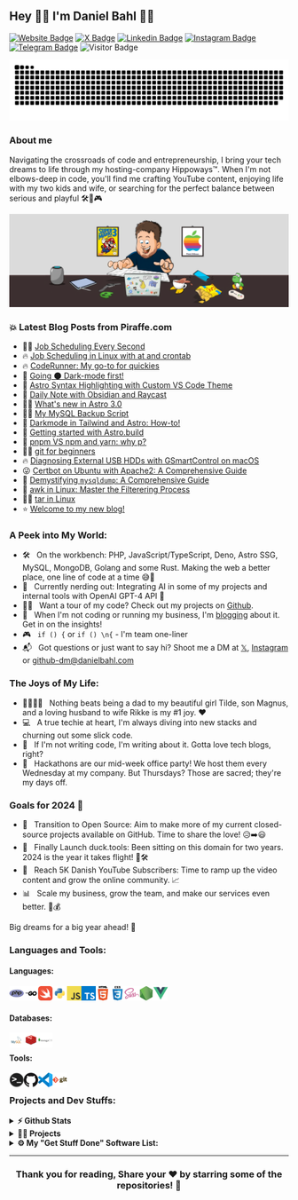 ## Hey 👋🏻 I'm Daniel Bahl 👨‍💻

[![Website Badge](https://img.shields.io/badge/-piraffe.com-3b5998?style=flat-square&logo=safari&logoColor=white)](https://piraffe.com/)
[![X Badge](https://img.shields.io/badge/-@danielbahl-00acee?style=flat-square&logo=X&logoColor=white)](https://twitter.com/danielbahl)
[![Linkedin Badge](https://img.shields.io/badge/-@danielbahl-0e76a8?style=flat-square&logo=Linkedin&logoColor=white)](https://linkedin.com/in/danielbahl/)
[![Instagram Badge](https://img.shields.io/badge/-@girafpingvin-e4405f?style=flat-square&logo=Instagram&logoColor=white)](https://instagram.com/girafpingvin/)
[![Telegram Badge](https://img.shields.io/badge/-@danielbahl-0088cc?style=flat-square&logo=Telegram&logoColor=white)](https://t.me/danielbahl)
![Visitor Badge](https://visitor-badge.laobi.icu/badge?page_id=danielbahl.visitor-badge&style=flat-square&color=0088cc)

<picture>
  <source media="(prefers-color-scheme: dark)" srcset="./assets/github-snake-dark.svg" />
  <source media="(prefers-color-scheme: light)" srcset="./assets/github-snake.svg" />
  <img alt="github-snake" src="./assets/github-snake.svg" />
</picture>
  
### About me

Navigating the crossroads of code and entrepreneurship, I bring your tech dreams to life through my hosting-company Hippoways™. When I'm not elbows-deep in code, you'll find me crafting YouTube content, enjoying life with my two kids and wife, or searching for the perfect balance between serious and playful 🛠️🎥🎮


<img alt="Coding Me" src="./assets/1500x500.png" />

### 💥 Latest Blog Posts from Piraffe.com
<!-- BLOG-POST-LIST:START -->
 - ✍🏻 <a href='https://piraffe.com/posts/crontab-infinite-loop-every-second-script/?ref=github'>Job Scheduling Every Second</a>
 - 🔥 <a href='https://piraffe.com/posts/job-scheduling-in-linux/?ref=github'>Job Scheduling in Linux with at and crontab</a>
 - 🔥 <a href='https://piraffe.com/posts/coderunner-app-macos/?ref=github'>CodeRunner: My go-to for quickies</a>
 - 🚀 <a href='https://piraffe.com/posts/darkmode-first/?ref=github'>Going 🌑 Dark-mode first!</a>
 - 🥳 <a href='https://piraffe.com/posts/beautify-astro-syntax-highlighting-with-custom-vscode-theme/?ref=github'>Astro Syntax Highlighting with Custom VS Code Theme</a>
 - 🎉 <a href='https://piraffe.com/posts/obsidian-raycast-daily-note-button/?ref=github'>Daily Note with Obsidian and Raycast</a>
 - 👨‍💻 <a href='https://piraffe.com/posts/astro-3.0-uprgade?ref=github'>What&#39;s new in Astro 3.0</a>
 - 👨‍💻 <a href='https://piraffe.com/posts/mysql-backup-script-mysqldump-linux/?ref=github'>My MySQL Backup Script</a>
 - 🎉 <a href='https://piraffe.com/posts/howto-darkmode-in-astro/?ref=github'>Darkmode in Tailwind and Astro: How-to!</a>
 - 👀 <a href='https://piraffe.com/posts/getting-started-astro-static-site-generator/?ref=github'>Getting started with Astro.build</a>
 - 🚀 <a href='https://piraffe.com/posts/pnpm-versus-npm-vs-yarn/?ref=github'>pnpm VS npm and yarn: why p?</a>
 - 👨‍💻 <a href='https://piraffe.com/posts/learn-basic-git-howto-guide/?ref=github'>git for beginners</a>
 - 🔥 <a href='https://piraffe.com/posts/macos-external-hdds-smart-gsmartcontrol/?ref=github'>Diagnosing External USB HDDs with GSmartControl on macOS</a>
 - 😜 <a href='https://piraffe.com/posts/certbot-ubuntu-apache2-guide/?ref=github'>Certbot on Ubuntu with Apache2: A Comprehensive Guide</a>
 - 🚀 <a href='https://piraffe.com/posts/mysqldump-guide/?ref=github'>Demystifying `mysqldump`: A Comprehensive Guide</a>
 - 👀 <a href='https://piraffe.com/posts/awk-in-linux/?ref=github'>awk in Linux: Master the Filterering Process</a>
 - ✍🏻 <a href='https://piraffe.com/posts/linux-tar-howto-master-guide/?ref=github'>tar in Linux</a>
 - ⭐ <a href='https://piraffe.com/posts/welcome-2023/?ref=github'>Welcome to my new blog!</a><!-- BLOG-POST-LIST:END -->


### A Peek into My World:

- 🛠 &nbsp; On the workbench: PHP, JavaScript/TypeScript, Deno, Astro SSG, MySQL, MongoDB, Golang and some Rust. Making the web a better place, one line of code at a time 😅🤣
- 🚀 &nbsp; Currently nerding out: Integrating AI in some of my projects and internal tools with OpenAI GPT-4 API 🤖
- 👨‍💻 &nbsp; Want a tour of my code? Check out my projects on [Github](https://github.com/DanielBahl).
- 📝 &nbsp; When I'm not coding or running my business, I'm [blogging](https://piraffe.com) about it. Get in on the insights!
- 🎮 &nbsp; <code>if () {</code> or <code>if () \n{</code> - I'm team one-liner
- 📬 &nbsp; Got questions or just want to say hi? Shoot me a DM at [𝕏](https://x.com/danielbahl/), [Instagram](https://instagram.com/girafpingvin/) or github-dm@danielbahl.com

### The Joys of My Life:

- 👨‍👩‍👧‍👦 &nbsp; Nothing beats being a dad to my beautiful girl Tilde, son Magnus, and a loving husband to wife Rikke is my #1 joy. ❤️
- 💻 &nbsp; A true techie at heart, I'm always diving into new stacks and churning out some slick code.
- 📰 &nbsp; If I'm not writing code, I'm writing about it. Gotta love tech blogs, right?
- 🍕 &nbsp; Hackathons are our mid-week office party! We host them every Wednesday at my company. But Thursdays? Those are sacred; they're my days off.

### Goals for 2024 🎯

- 📖 &nbsp; Transition to Open Source: Aim to make more of my current closed-source projects available on GitHub. Time to share the love! 😥➡️😃
- 🚀 &nbsp; Finally Launch duck.tools: Been sitting on this domain for two years. 2024 is the year it takes flight! 🦆🛠️
- 🎥 &nbsp; Reach 5K Danish YouTube Subscribers: Time to ramp up the video content and grow the online community. 📈
- 📊 &nbsp; Scale my business, grow the team, and make our services even better. 💼💰

Big dreams for a big year ahead! 🌟

### Languages and Tools:

#### Languages:
<img align="left" alt="PHP" width="26px" src="https://raw.githubusercontent.com/github/explore/80688e429a7d4ef2fca1e82350fe8e3517d3494d/topics/php/php.png" />
<img align="left" alt="Golang" width="26px" src="https://raw.githubusercontent.com/github/explore/80688e429a7d4ef2fca1e82350fe8e3517d3494d/topics/go/go.png" />
<img align="left" alt="Golang" width="26px" src="https://raw.githubusercontent.com/github/explore/80688e429a7d4ef2fca1e82350fe8e3517d3494d/topics/swift/swift.png" />
<img align="left" alt="Python" width="26px" src="https://raw.githubusercontent.com/github/explore/80688e429a7d4ef2fca1e82350fe8e3517d3494d/topics/python/python.png" />
<img align="left" alt="JavaScript" width="26px" src="https://raw.githubusercontent.com/github/explore/80688e429a7d4ef2fca1e82350fe8e3517d3494d/topics/javascript/javascript.png" />
<img align="left" alt="typescript" width="26px" src="https://raw.githubusercontent.com/github/explore/80688e429a7d4ef2fca1e82350fe8e3517d3494d/topics/typescript/typescript.png" />
<img align="left" alt="HTML5" width="26px" src="https://raw.githubusercontent.com/github/explore/80688e429a7d4ef2fca1e82350fe8e3517d3494d/topics/html/html.png" />
<img align="left" alt="CSS3" width="26px" src="https://raw.githubusercontent.com/github/explore/80688e429a7d4ef2fca1e82350fe8e3517d3494d/topics/css/css.png" />
<img align="left" alt="Sass" width="26px" src="https://raw.githubusercontent.com/github/explore/80688e429a7d4ef2fca1e82350fe8e3517d3494d/topics/sass/sass.png" />
<img align="left" alt="Node.js" width="26px" src="https://raw.githubusercontent.com/github/explore/80688e429a7d4ef2fca1e82350fe8e3517d3494d/topics/nodejs/nodejs.png" />
<code><img height="26" src="https://raw.githubusercontent.com/github/explore/80688e429a7d4ef2fca1e82350fe8e3517d3494d/topics/vue/vue.png"></code>
<br/>  

#### Databases: 
<img align="left" alt="MySQL" width="26px" src="https://raw.githubusercontent.com/github/explore/80688e429a7d4ef2fca1e82350fe8e3517d3494d/topics/mysql/mysql.png" />
<img align="left" alt="MySQL" width="26px" src="https://raw.githubusercontent.com/github/explore/80688e429a7d4ef2fca1e82350fe8e3517d3494d/topics/redis/redis.png" />
<img align="left" alt="MySQL" width="26px" src="https://raw.githubusercontent.com/github/explore/80688e429a7d4ef2fca1e82350fe8e3517d3494d/topics/mongodb/mongodb.png" />
<br />

#### Tools:
<img align="left" alt="Terminal" width="26px" src="https://raw.githubusercontent.com/github/explore/80688e429a7d4ef2fca1e82350fe8e3517d3494d/topics/terminal/terminal.png" />
<img align="left" alt="GitHub" width="26px" src="https://raw.githubusercontent.com/github/explore/78df643247d429f6cc873026c0622819ad797942/topics/github/github.png" />
<img align="left" alt="Visual Studio Code" width="26px" src="https://raw.githubusercontent.com/github/explore/78df643247d429f6cc873026c0622819ad797942/topics/visual-studio-code/visual-studio-code.png" />
<img align="left" alt="Git" width="26px" src="https://raw.githubusercontent.com/github/explore/80688e429a7d4ef2fca1e82350fe8e3517d3494d/topics/git/git.png" />
<br/ >




### Projects and Dev Stuffs: 
<details>	
  <summary><b>⚡ Github Stats</b></summary>
	
  <img height="170em" src="https://github-readme-stats.vercel.app/api?username=danielbahl&show_icons=false&hide_border=true&count_private=true&show_icons=true&theme=radical" />
  <img height="170em" src="https://github-readme-stats.vercel.app/api/top-langs/?username=danielbahl&hide=html,Jupyter%20Notebook&show_icons=true&hide_border=true&layout=compact&langs_count=8&theme=radical"/>
</details>

<details>
  <summary><b>🧑‍🚀 Projects</b></summary>

  <br />
  <table>
    <thead align="center">
      <tr border: none;>
        <td><b>💻 Projects</b></td>
        <td><b>🌟 Stars</b></td>
        <td><b>🍴 Forks</b></td>
        <td><b>🐛 Issues</b></td>
        <td><b>🔔 Pull Requests</b></td>
        <td><b>👨‍💻 Language</b></td>
      </tr>
    </thead>
    <tbody>
      <tr>
	<td><a href="https://shareshortcuts.com"><b>🩳 ShareShortcuts.com</b></a></td>
        <td><img alt="Stars" src="https://img.shields.io/github/stars/danielbahl/DK-Postnumre?style=flat-square&labelColor=343b41"/></td>
        <td><img alt="Forks" src="https://img.shields.io/github/forks/danielbahl/DK-Postnumre?style=flat-square&labelColor=343b41"/></td>
        <td><img alt="Issues" src="https://img.shields.io/github/issues/danielbahl/DK-Postnumre?style=flat-square"/></td>
        <td><img alt="Pull Requests" src="https://img.shields.io/github/issues-pr/danielbahl/DK-Postnumre?style=flat-square"/></td>
        <td><img alt="Language" src="https://img.shields.io/github/languages/top/danielbahl/DK-Postnumre?style=flat-square"/></td>
      </tr>
      <tr>
	<td><a href="https://appghost.com"><b>👻 Appghost.com</b></a></td>
        <td><img alt="Stars" src="https://img.shields.io/github/stars/danielbahl/DK-Postnumre?style=flat-square&labelColor=343b41"/></td>
        <td><img alt="Forks" src="https://img.shields.io/github/forks/danielbahl/DK-Postnumre?style=flat-square&labelColor=343b41"/></td>
        <td><img alt="Issues" src="https://img.shields.io/github/issues/danielbahl/DK-Postnumre?style=flat-square"/></td>
        <td><img alt="Pull Requests" src="https://img.shields.io/github/issues-pr/danielbahl/DK-Postnumre?style=flat-square"/></td>
        <td><img alt="Language" src="https://img.shields.io/github/languages/top/danielbahl/DK-Postnumre?style=flat-square"/></td>
      </tr>
    </tbody>
  </table>
  <br />
</details>
 
<details>	
  <br />
  <summary><b>⚙️ My "Get Stuff Done" Software List:</b></summary>
  	<ul>
  	  <li><b>OS:</b> macOS and iPad OS</li>
      <li><b>Notes:</b> Obisdian</li>
      <li><b>Tasks:</b> Todoist</li>
      <li><b>Terminal:</b> Warp</li>
      <li><b>Video Editing:</b> Final Cut Pro X</li>
  	  <li><b>Browser: </b> Arc Browser</li>
	  <li><b>Code Editor:</b> Visual Studio Code</li>
	  <li><b>To Stay Updated:</b> 𝕏, RSS and YouTube</li>
	</ul>
	<b>Read more about it on my website <a target="_blank" rel="norefferer noopener" href="https://piraffe.com/">piraffe.com</a></b>
</details> 


---

<div align="center">

### Thank you for reading, Share your ❤️ by starring some of the repositories! 🌟

</div>
